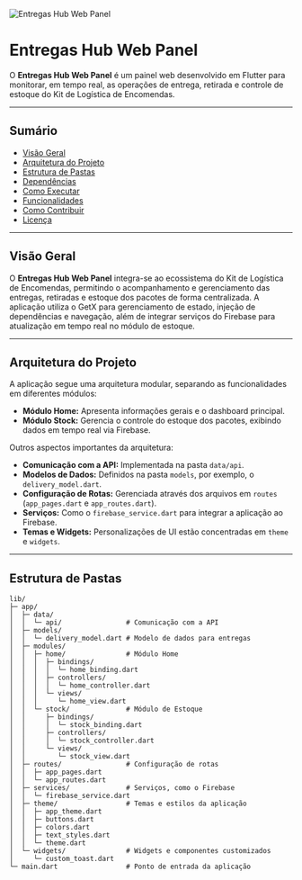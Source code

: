 <!-- Banner -->
![Entregas Hub Web Panel](https://via.placeholder.com/1200x300?text=Entregas+Hub+Web+Panel)

# Entregas Hub Web Panel

O **Entregas Hub Web Panel** é um painel web desenvolvido em Flutter para monitorar, em tempo real, as operações de entrega, retirada e controle de estoque do Kit de Logística de Encomendas.

---

## Sumário

- [Visão Geral](#visão-geral)
- [Arquitetura do Projeto](#arquitetura-do-projeto)
- [Estrutura de Pastas](#estrutura-de-pastas)
- [Dependências](#dependências)
- [Como Executar](#como-executar)
- [Funcionalidades](#funcionalidades)
- [Como Contribuir](#como-contribuir)
- [Licença](#licença)

---

## Visão Geral

O **Entregas Hub Web Panel** integra-se ao ecossistema do Kit de Logística de Encomendas, permitindo o acompanhamento e gerenciamento das entregas, retiradas e estoque dos pacotes de forma centralizada. A aplicação utiliza o GetX para gerenciamento de estado, injeção de dependências e navegação, além de integrar serviços do Firebase para atualização em tempo real no módulo de estoque.

---

## Arquitetura do Projeto

A aplicação segue uma arquitetura modular, separando as funcionalidades em diferentes módulos:

- **Módulo Home:** Apresenta informações gerais e o dashboard principal.
- **Módulo Stock:** Gerencia o controle do estoque dos pacotes, exibindo dados em tempo real via Firebase.

Outros aspectos importantes da arquitetura:
- **Comunicação com a API:** Implementada na pasta `data/api`.
- **Modelos de Dados:** Definidos na pasta `models`, por exemplo, o `delivery_model.dart`.
- **Configuração de Rotas:** Gerenciada através dos arquivos em `routes` (`app_pages.dart` e `app_routes.dart`).
- **Serviços:** Como o `firebase_service.dart` para integrar a aplicação ao Firebase.
- **Temas e Widgets:** Personalizações de UI estão concentradas em `theme` e `widgets`.

---

## Estrutura de Pastas

```plaintext
lib/
├─ app/
│  ├─ data/
│  │  └─ api/                # Comunicação com a API
│  ├─ models/
│  │  └─ delivery_model.dart # Modelo de dados para entregas
│  ├─ modules/
│  │  ├─ home/               # Módulo Home
│  │  │  ├─ bindings/
│  │  │  │  └─ home_binding.dart
│  │  │  ├─ controllers/
│  │  │  │  └─ home_controller.dart
│  │  │  └─ views/
│  │  │     └─ home_view.dart
│  │  └─ stock/              # Módulo de Estoque
│  │     ├─ bindings/
│  │     │  └─ stock_binding.dart
│  │     ├─ controllers/
│  │     │  └─ stock_controller.dart
│  │     └─ views/
│  │        └─ stock_view.dart
│  ├─ routes/                # Configuração de rotas
│  │  ├─ app_pages.dart
│  │  └─ app_routes.dart
│  ├─ services/              # Serviços, como o Firebase
│  │  └─ firebase_service.dart
│  ├─ theme/                 # Temas e estilos da aplicação
│  │  ├─ app_theme.dart
│  │  ├─ buttons.dart
│  │  ├─ colors.dart
│  │  ├─ text_styles.dart
│  │  └─ theme.dart
│  └─ widgets/               # Widgets e componentes customizados
│     └─ custom_toast.dart
└─ main.dart                 # Ponto de entrada da aplicação
